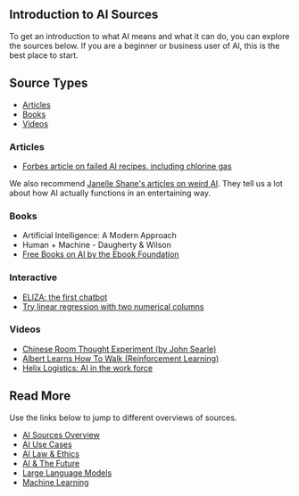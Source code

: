 ## Introduction to AI Sources

To get an introduction to what AI means and what it can do, you can explore the sources below. 
If you are a beginner or business user of AI, this is the best place to start.

## Source Types

- [Articles](#articles)
- [Books](#books)
- [Videos](#videos)

### Articles

- [Forbes article on failed AI recipes, including chlorine gas](https://www.forbes.com/sites/mattnovak/2023/08/12/supermarket-ai-gives-horrifying-recipes-for-poison-sandwiches-and-deadly-chlorine-gas/)

We also recommend [Janelle Shane's articles on weird AI](https://www.aiweirdness.com/author/ai/). They tell us a lot about how AI actually functions in 
an entertaining way.

### Books

- Artificial Intelligence: A Modern Approach
- Human + Machine - Daugherty & Wilson
- [Free Books on AI by the Ebook Foundation](https://github.com/EbookFoundation/free-programming-books/blob/main/books/free-programming-books-subjects.md#artificial-intelligence)

### Interactive

- [ELIZA: the first chatbot](https://eliza.botlibre.com/)
- [Try linear regression with two numerical columns](https://lr-fitter-edu.streamlit.app/)

### Videos

- [Chinese Room Thought Experiment (by John Searle)](https://www.youtube.com/watch?v=TryOC83PH1g)
- [Albert Learns How To Walk (Reinforcement Learning)](https://www.youtube.com/watch?v=L_4BPjLBF4E)
- [Helix Logistics: AI in the work force](https://www.youtube.com/watch?v=f6ChFc8eUuo)

## Read More

Use the links below to jump to different overviews of sources.

- [AI Sources Overview](AI_sources.md)
- [AI Use Cases](AI_use_cases.md)
- [AI Law & Ethics](AI_ethics.md)
- [AI & The Future](AI_future.md)
- [Large Language Models](LLM_sources.md)
- [Machine Learning](ML_sources.md)